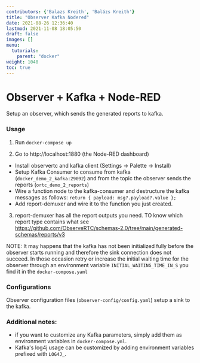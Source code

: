 ```yaml
---
contributors: {'Balazs Kreith', 'Balázs Kreith'}
title: "Observer Kafka Nodered"
date: 2021-08-26 12:36:40
lastmod: 2021-11-08 18:05:50
draft: false
images: []
menu:
  tutorials:
    parent: "docker"
weight: 1040
toc: true
---
```


Observer + Kafka + Node-RED
===

Setup an observer, which sends the generated reports to kafka.

### Usage

1. Run `docker-compose up`

2. Go to http://localhost:1880 (the Node-RED dashboard)
 * Install observertc and kafka client (Settings -> Palette -> Install)
 * Setup Kafka Consumer to consume from kafka (`docker_demo_2_kafka:29092`) and from the topic the observer sends the reports (`ortc_demo_2_reports`)
 * Wire a function node to the kafka-consumer and destructure the kafka messages as follows: `return { payload: msg?.payload?.value };`
 * Add report-demuxer and wire it to the function you just created. 

3. report-demuxer has all the report outputs you need. TO know which report type contains what see https://github.com/ObserveRTC/schemas-2.0/tree/main/generated-schemas/reports/v3 


NOTE: It may happens that the kafka has not been initialized fully before the observer starts running and therefore the sink connection does not succeed. In those occasion retry or increase the initial waiting time for the observer 
through an environment variable `INITIAL_WAITING_TIME_IN_S` you find it in the `docker-compose.yaml`


### Configurations

Observer configuration files (`observer-config/config.yaml`) setup a sink to the kafka.


### Additional notes:

 * if you want to customize any Kafka parameters, simply add them as environment variables in ```docker-compose.yml```.
 * Kafka's log4j usage can be customized by adding environment variables prefixed with ```LOG4J_```.

